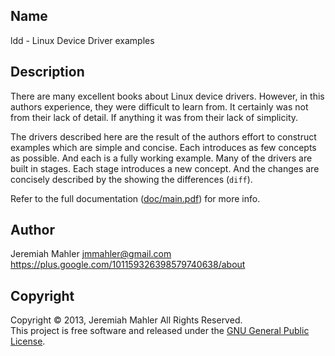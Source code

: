 ## Name

ldd - Linux Device Driver examples

## Description

There are many excellent books about Linux device drivers.
However, in this authors experience, they were difficult to
learn from.  It certainly was not from their lack of detail.
If anything it was from their lack of simplicity.

The drivers described here are the result of the authors
effort to construct examples which are simple and concise.
Each introduces as few concepts as possible.
And each is a fully working example.  Many of the drivers are
built in stages.  Each stage introduces a new concept.  And
the changes are concisely described by the showing the differences (`diff`).

Refer to the full documentation ([doc/main.pdf](https://github.com/jmahler/ldd/blob/master/doc/main.pdf?raw=true)) for more info.

## Author

Jeremiah Mahler <jmmahler@gmail.com><br>
<https://plus.google.com/101159326398579740638/about>

## Copyright

Copyright &copy; 2013, Jeremiah Mahler All Rights Reserved.<br>
This project is free software and released under
the [GNU General Public License][gpl].

  [gpl]: http://www.gnu.org/licenses/gpl.html

